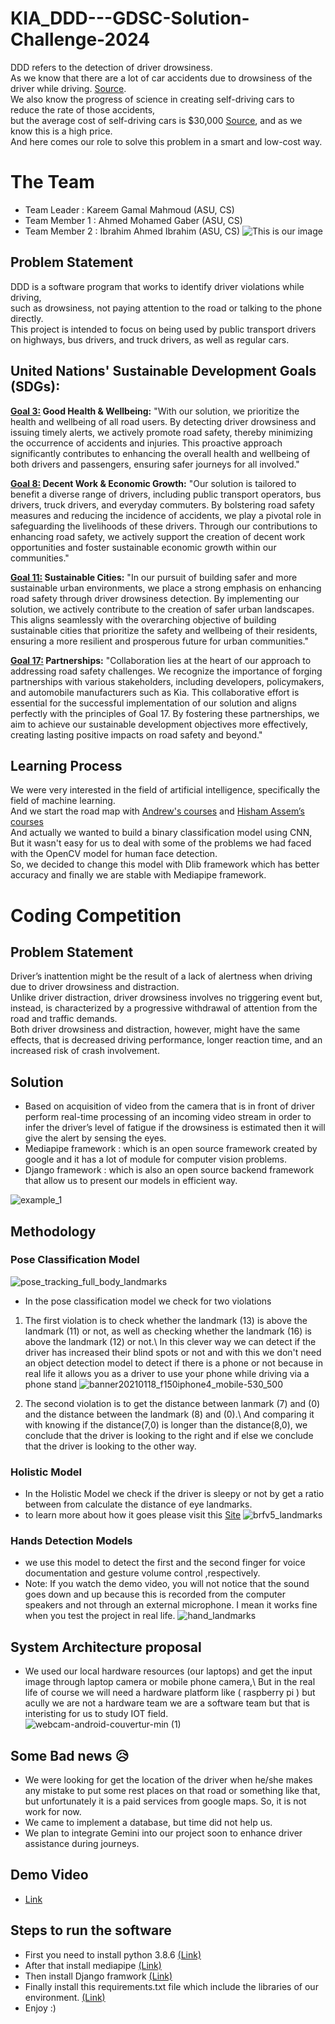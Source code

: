 # KIA_DDD---GDSC-Solution-Challenge-2024
DDD refers to the detection of driver drowsiness.\
As we know that there are a lot of car accidents due to drowsiness of the driver while driving. [Source](https://www.nsc.org/road/safety-topics/fatigued-driver).\
We also know the progress of science in creating self-driving cars to reduce the rate of those accidents,\
but the average cost of self-driving cars is $30,000 [Source](https://www.forbes.com/sites/uhenergy/2019/05/21/self-driving-automobiles-how-soon-and-how-much/?sh=2f7d9e2638bd), and as we know this is a high price.\
And here comes our role to solve this problem in a smart and low-cost way.

# The Team
- Team Leader : Kareem Gamal Mahmoud      (ASU, CS)
- Team Member 1 : Ahmed Mohamed Gaber     (ASU, CS)
- Team Member 2 : Ibrahim Ahmed Ibrahim   (ASU, CS)
![This is our image](https://user-images.githubusercontent.com/51359449/134501329-ff63c741-9a4d-4d4a-906a-a4841ad623d9.jpeg)

## Problem Statement
DDD is a software program that works to identify driver violations while driving,\
such as drowsiness, not paying attention to the road or talking to the phone directly.\
This project is intended to focus on being used by public transport drivers on highways,
bus drivers, and truck drivers, as well as regular cars.

## United Nations' Sustainable Development Goals (SDGs):

<b><u>Goal 3:</u> Good Health & Wellbeing:</b> "With our solution, we prioritize the health and wellbeing of all road users. By detecting driver drowsiness and issuing timely alerts, we actively promote road safety, thereby minimizing the occurrence of accidents and injuries. This proactive approach significantly contributes to enhancing the overall health and wellbeing of both drivers and passengers, ensuring safer journeys for all involved."

<b><u>Goal 8:</u> Decent Work & Economic Growth:</b> "Our solution is tailored to benefit a diverse range of drivers, including public transport operators, bus drivers, truck drivers, and everyday commuters. By bolstering road safety measures and reducing the incidence of accidents, we play a pivotal role in safeguarding the livelihoods of these drivers. Through our contributions to enhancing road safety, we actively support the creation of decent work opportunities and foster sustainable economic growth within our communities."

<b><u>Goal 11:</u> Sustainable Cities:</b> "In our pursuit of building safer and more sustainable urban environments, we place a strong emphasis on enhancing road safety through driver drowsiness detection. By implementing our solution, we actively contribute to the creation of safer urban landscapes. This aligns seamlessly with the overarching objective of building sustainable cities that prioritize the safety and wellbeing of their residents, ensuring a more resilient and prosperous future for urban communities."

<b><u>Goal 17:</u> Partnerships:</b> "Collaboration lies at the heart of our approach to addressing road safety challenges. We recognize the importance of forging partnerships with various stakeholders, including developers, policymakers, and automobile manufacturers such as Kia. This collaborative effort is essential for the successful implementation of our solution and aligns perfectly with the principles of Goal 17. By fostering these partnerships, we aim to achieve our sustainable development objectives more effectively, creating lasting positive impacts on road safety and beyond."

## Learning Process
We were very interested in the field of artificial intelligence, specifically the field of machine learning.\
And we start the road map with  [Andrew's courses](https://www.coursera.org/specializations/deep-learning) and [Hisham Assem’s courses](https://www.youtube.com/channel/UCxxljM6JkSvJVSD_T90ZnMw)\
And actually we wanted to build a binary classification model using CNN,\
But it wasn't easy for us to deal with some of the problems we had faced with the OpenCV model for human face detection.\
So, we decided to change this model with Dlib framework which has better accuracy and finally we are stable with Mediapipe framework.

# Coding Competition
## Problem Statement
Driver’s inattention might be the result of a lack of alertness when driving due to driver drowsiness and distraction.\
Unlike driver distraction, driver drowsiness involves no triggering event but, instead, is characterized by a progressive withdrawal of attention from the road and traffic demands.\
Both driver drowsiness and distraction, however, might have the same effects, that is decreased driving performance, longer reaction time, and an increased risk of crash involvement. 

## Solution
- Based on acquisition of video from the camera that is in front of driver perform real-time processing of an incoming video stream in order to infer the driver’s level of fatigue if the drowsiness is estimated then it will give the alert by sensing the eyes.
- Mediapipe framework : which is an open source framework created by google and it has a lot of module for computer vision problems.
- Django framework : which is also an open source backend framework that allow us to present our models in efficient way.

![example_1](https://user-images.githubusercontent.com/51359449/134506521-d3541fd9-42ce-4b63-b654-c4e28e93b263.PNG)

## Methodology
### Pose Classification Model
![pose_tracking_full_body_landmarks](https://user-images.githubusercontent.com/51359449/134508516-cfa33088-e44a-467f-9877-19b6a23cec43.png)
- In the pose classification model we check for two violations
 1. The first violation is to check whether the landmark (13) is above the landmark (11) or not, as well as checking whether the landmark (16) is above the landmark (12) or not.\ In this clever way we can detect if the driver has increased their blind spots or not and with this we don't need an object detection model to detect if there is a phone or not because in real life it allows you as a driver to use your phone while driving via a phone stand
![banner20210118_f150iphone4_mobile-530_500](https://user-images.githubusercontent.com/51359449/134511569-c6753ef4-f70e-45f6-a0a8-83641c9e989e.jpg)


  2. The second violation is to get the distance between lanmark (7) and (0) and the distance between the landmark (8) and (0).\ And comparing it with knowing if the distance(7,0) is longer than the distance(8,0), we conclude that the driver is looking to the right and if else we conclude that the driver is looking to the other way. 

### Holistic Model 
- In the Holistic Model we check if the driver is sleepy or not by get a ratio between from calculate the distance of eye landmarks.
- to learn more about how it goes please visit this [Site](https://www.pyimagesearch.com/2017/05/08/drowsiness-detection-opencv/)
![brfv5_landmarks](https://user-images.githubusercontent.com/51359449/134513452-f6c82843-59c2-4e31-b107-ed00263462ae.jpg)

### Hands Detection Models
- we use this model to detect the first and the second finger for voice documentation and gesture volume control ,respectively.
- Note: If you watch the demo video, you will not notice that the sound goes down and up because this is recorded from the computer speakers and not through an external microphone. I mean it works fine when you test the project in real life.
![hand_landmarks](https://user-images.githubusercontent.com/51359449/134514877-258e9ac3-ef74-42ac-9a57-c4784385ac0c.png)


## System Architecture proposal
- We used our local hardware resources (our laptops) and get the input image through laptop camera or mobile phone camera,\ But in the real life of course we will need a hardware platform like ( raspberry pi ) but acully we are not a hardware team we are a software team but that is interisting for us to study IOT field.
![webcam-android-couvertur-min (1)](https://user-images.githubusercontent.com/51359449/134518387-dbec727e-db5e-4966-bbb9-8dedccb7e75c.png)

## Some Bad news 😥
 - We were looking for get the location of the driver when he/she makes any mistake to put some rest places on that road or something like that,  but unfortunately it is a paid services from google maps. So, it is not work for now.
 - We came to implement a database, but time did not help us.
 - We plan to integrate Gemini into our project soon to enhance driver assistance during journeys.

## Demo Video
- [Link](https://drive.google.com/drive/folders/1WPXDFP47Wueol-VwaZ3lKrVZl9HGc8qx?usp=sharing) 

## Steps to run the software
- First you need to install python 3.8.6 [(Link)](https://www.python.org/downloads/)
- After that install mediapipe [(Link)](https://google.github.io/mediapipe/getting_started/python.html)
- Then install Django framwork [(Link)](https://docs.djangoproject.com/en/3.2/topics/install/)
- Finally install this requirements.txt file which include the libraries of our environment. [(Link)](https://intellipaat.com/community/31672/how-to-use-requirements-txt-to-install-all-dependencies-in-a-python-project)
- Enjoy :)
